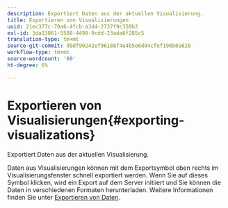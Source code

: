 ```yaml
---
description: Exportiert Daten aus der aktuellen Visualisierung.
title: Exportieren von Visualisierungen
uuid: 21ec377c-70a6-4fcb-a3d4-2737f9c358b2
exl-id: 3da13061-5588-4490-9cdd-23ada6f285c5
translation-type: tm+mt
source-git-commit: d9df90242ef96188f4e4b5e6d04cfef196b0a628
workflow-type: tm+mt
source-wordcount: '60'
ht-degree: 6%

---
```


# Exportieren von Visualisierungen{#exporting-visualizations}

Exportiert Daten aus der aktuellen Visualisierung.

Daten aus Visualisierungen können mit dem Exportsymbol oben rechts im Visualisierungsfenster schnell exportiert werden. Wenn Sie auf dieses Symbol klicken, wird ein Export auf dem Server initiiert und Sie können die Daten in verschiedenen Formaten herunterladen. Weitere Informationen finden Sie unter [Exportieren von Daten](../../../../home/c-adobe-data-workbench-dashboard/c-exporting-data.md#concept-826596f7c95649b2adbcafd91fad782b).
